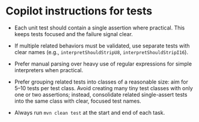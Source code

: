 # Copilot instructions for tests

- Each unit test should contain a single assertion where practical. This keeps tests focused and the failure signal clear.
- If multiple related behaviors must be validated, use separate tests with clear names (e.g., `interpretShouldStripU8`, `interpretShouldStripI16`).

- Prefer manual parsing over heavy use of regular expressions for simple interpreters when practical.

- Prefer grouping related tests into classes of a reasonable size: aim for 5–10 tests per test class. Avoid creating many tiny test classes with only one or two assertions; instead, consolidate related single-assert tests into the same class with clear, focused test names.

- Always run `mvn clean test` at the start and end of each task.
